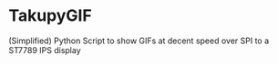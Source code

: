 # TakupyGIF
(Simplified) Python Script to show GIFs at decent speed over SPI to a ST7789 IPS display
